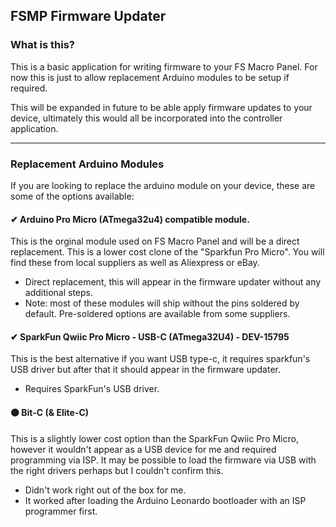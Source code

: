 
## FSMP Firmware Updater

### What is this?

This is a basic application for writing firmware to your FS Macro Panel. For now this is just to allow replacement Arduino modules to be setup if required.

This will be expanded in future to be able apply firmware updates to your device, ultimately this would all be incorporated into the controller application.

---

### Replacement Arduino Modules

If you are looking to replace the arduino module on your device, these are some of the options available:

#### ✔ Arduino Pro Micro (ATmega32u4) compatible module.

This is the orginal module used on FS Macro Panel and will be a direct replacement. This is a lower cost clone of the "Sparkfun Pro Micro". You will find these from local suppliers as well as Aliexpress or eBay.

 - Direct replacement, this will appear in the firmware updater without any additional steps.
 - Note: most of these modules will ship without the pins soldered by default. Pre-soldered options are available from some suppliers.
 
#### ✔ SparkFun Qwiic Pro Micro - USB-C (ATmega32U4) - DEV-15795

This is the best alternative if you want USB type-c, it requires sparkfun's USB driver but after that it should appear in the firmware updater.

 - Requires SparkFun's USB driver.

#### ⚫ Bit-C (& Elite-C)

This is a slightly lower cost option than the SparkFun Qwiic Pro Micro, however it wouldn't appear as a USB device for me and required programming via ISP. It may be possible to load the firmware via USB with the right drivers perhaps but I couldn't confirm this.

 - Didn't work right out of the box for me.
 - It worked after loading the Arduino Leonardo bootloader with an ISP programmer first.


